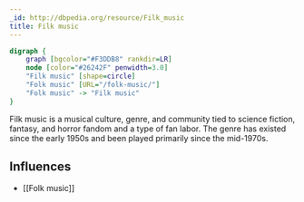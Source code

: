 ```yaml
---
_id: http://dbpedia.org/resource/Filk_music
title: Filk music
---
```


```dot
digraph {
	graph [bgcolor="#F3DDB8" rankdir=LR]
	node [color="#26242F" penwidth=3.0]
	"Filk music" [shape=circle]
	"Folk music" [URL="/folk-music/"]
	"Folk music" -> "Filk music"
}
```

Filk music is a musical culture, genre, and community tied to science fiction, fantasy, and horror fandom and a type of fan labor. The genre has existed since the early 1950s and been played primarily since the mid-1970s.

## Influences
- [[Folk music]]
